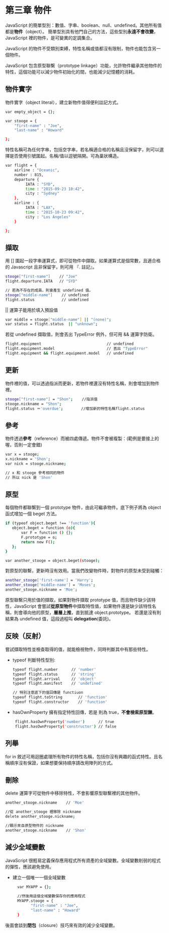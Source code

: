 # 第三章 物件

JavaScript 的簡單型別：數值、字串、boolean、null、undefined。其他所有值都是**物件**（object）。
簡單型別具有他門自己的方法，這些型別**永遠不會改變**，JavaScript 裡的物件，是可變異的定調集合。

JavaScript 的物件不受類別束縛，特性名稱或值都沒有限制，物件也能包含另一個物件。

JavaScript 包含原型聯繫（prototype linkage）功能，允許物件繼承其他物件的特性，這個功能可以減少物件初始化的間，也能減少記憶體的消耗。

## 物件實字

物件實字（object literal），建立新物件值得便利註記方式。
```sh
var empty_object = {};

var stooge = {
    "first-name" : "Joe",
    "last-name" : "Howard"

};
```
特性名稱可為任何字串，包括空字串，若名稱適合格的名稱且沒保留字，則可以選擇是否使用引號圍起。名稱/值以逗號隔開。可為巢狀構造。
```sh
var flight = {
    airline : "Oceanic",
    number : 815,
    departure {
         IATA : "SYD",
         time : "2015-09-23 10:42",
         city : "Sydney"
    },
    airline : {
         IATA : "LAX",
         time : "2015-10-23 09:42",
         city : "Los Angeles"
    }

};
```

## 擷取

用 [] 圍起一段字串運算式，即可從物件中擷取。如果運算式是個常數，且適合格的 Javascript 且非保留字，則可用 『. 註記』。
```sh
stooge["first-name"]    // "Joe"
flight.departure.IATA   // "SYD"

// 若為不存在的成員，則會產生 undefined 值。
stooge["middle-name"]    // undefined
flight.status            // undefined
```
|| 運算子能用於填入預設值
```sh
var middle = stooge["middle-name"] || "(none)";
var status = flight.status  || "unknown";
```
若從 undefined 擷取值，則會丟出 TypeError 例外，但可用 && 運算字防衛。
```sh
flight.equipment                             // undefined          
flight.equipment.model                       // 丟出 "TypeError"
flight.equipment && flight.equipment.model   // undefined 
```
## 更新

物件裡的值，可以透過指派而更新，若物件裡還沒有特性名稱，則會增加到物件裡。
```sh
stooge["first-name"] = "Shon";    //指派值
stooge.nickname = "Shon";
flight.status ＝'overdue';        //增加新的特性名稱flight.status

```

## 參考
物件透過**參考**（reference）而被四處傳遞。物件不會被複製：(範例是要接上的喔，否則一定會錯)
```sh
var x = stooge;
x.nickname = 'Shon';
var nick = stooge.nickname;

// x 和 stooge 參考相同的物件
// 所以 nick 是 'Shon'

```

## 原型
每個物件都聯繫到一個 prototype 物件，由此可繼承物件。底下例子將為 object 函式增加一個 beget 方法。
```sh
if (typeof object.beget !== 'function'){
   object.beget = function (o){
       var F = function () {};
       F.prototype = o;
       return new F();
   };
}

var another_stooge = object.beget(stooge);
```
對原型的聯繫，更新時沒有效用。當我們改變物件時，對物件的原型未受到碰觸：
```sh
another_stooge['first-name'] = 'Harry';
another_stooge['middle-name'] = 'Moses';
another_stooge.nickname = 'Moe';
```

原型聯繫只用於值的擷取，如果對物件擷取 prototype 值，而且物件缺少該特性，JavaScript 會嘗試**從原型物件**中擷取特性值，如果物件還是缺少該特性名稱，則會導向他的原型，**層層上推**，直到抵達 object.prototype。
若還是沒有則結果為 undefined 值，這段過程叫 **delegation**(委託)。

## 反映（反射）

嘗試擷取特性並檢查取得的值，就能檢視物件，同時判斷其中有那些特性。

  * typeof 判斷特性型別:
     ```sh
     typeof flight.number      // 'number'
     typeof flight.status      // 'string'
     typeof flight.arrival     // 'object' 
     typeof flight.manifest    // 'undefined'
     
     // 特別注意底下的值回傳是 functiuon 
     typeof flight.toString       // 'function'
     typeof flight.constructor    // 'function'

     ```
   * hasOwnProperty 擁有指定特性回傳，若是 則為 true，**不會檢索原型鍊**。
       ```sh
        flight.hasOwnProperty('number')      // true
        flight.hasOwnProperty('constructor') // false
       ```
## 列舉

for in 敘述可用迴圈處理所有物件的特性名稱，包括你沒有興趣的函式特性。且名稱順序沒有保證，如果想要保持順序請改用陣列的方式。

## 刪除

delete 運算字可從物件中移除特性，不會影響原型聯繫裡的其他物件。
```sh
another_stooge.nickname    // 'Moe'

//從 another_stooge 裡移除 nickname
delete another_stooge.nickname;

//顯示來自原型物件的 nickname
another_stooge.nickname    // 'Shon'

```      

## 減少全域變數
JavaScript 很輕易定義保存應用程式所有資產的全域變數。全域變數削弱的程式的彈性，應該避免使用。

  * 建立一個唯一一個全域變數
     ```sh
       var MYAPP = {};
       
       //然後用這個全域變數保存你的應用程式
       MYAPP.stooge = {
             "first-name" : "Joe",
             "last-name" : "Howard"
       }
     ```      
 後面會談到**閉包**（closure）技巧來有效的減少全域變數。     
       